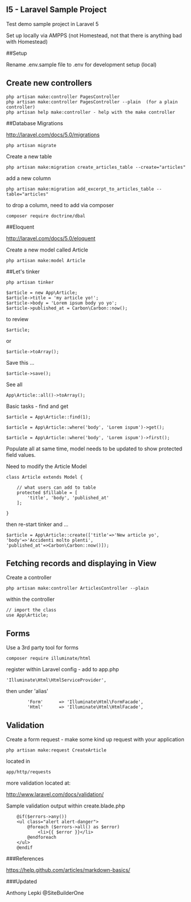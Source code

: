 ## l5 - Laravel Sample Project

Test demo sample project in Laravel 5

Set up locally via AMPPS (not Homestead, not that there is anything bad with Homestead)

##Setup

Rename .env.sample file to .env for development setup (local)

## Create new controllers
```
php artisan make:controller PagesController
php artisan make:controller PagesController --plain  (for a plain controller)
php artisan help make:controller - help with the make controller
```

##Database Migrations

http://laravel.com/docs/5.0/migrations
```
php artisan migrate
```
Create a new table
```
php artisan make:migration create_articles_table --create="articles"
```
add a new column
```
php artisan make:migration add_excerpt_to_articles_table --table="articles"
```
to drop a column, need to add via composer
```
composer require doctrine/dbal
```

##Eloquent

http://laravel.com/docs/5.0/eloquent

Create a new model called Article
```
php artisan make:model Article
```


##Let's tinker
```
php artisan tinker

$article = new App\Article;
$article->title = 'my article yo!';
$article->body = 'Lorem ipsum body yo yo';
$article->published_at = Carbon\Carbon::now();
```
to review
```
$article;
```
or
```
$article->toArray();
```
Save this ...
```
$article->save();
```
See all
```
App\Article::all()->toArray();
```
Basic tasks - find and get
```
$article = App\Article::find(1);

$article = App\Article::where('body', 'Lorem ispum')->get();

$article = App\Article::where('body', 'Lorem ispum')->first();
```
Populate all at same time, model needs to be updated to show protected field values.

Need to modify the Article Model
```
class Article extends Model {

	// what users can add to table
	protected $fillable = [
		'title', 'body', 'published_at'
	];

}
```
then re-start tinker and ...
```
$article = App\Article::create(['title'=>'New article yo', 'body'=>'Accidenti molto plenti', 'published_at'=>Carbon\Carbon::now()]);
```


## Fetching records and displaying in View

Create a controller 

```
php artisan make:controller ArticlesController --plain
```
within the controller
```
// import the class
use App\Article;
```

## Forms

Use a 3rd party tool for forms
```
composer require illuminate/html
```
register within Laravel config - add to app.php
```
'Illuminate\Html\HtmlServiceProvider',
```
then under 'alias'
```
		'Form'		=> 'Illuminate\Html\FormFacade',
		'Html'		=> 'Illuminate\Html\HtmlFacade',
```

## Validation

Create a form request - make some kind up request with your application

```
php artisan make:request CreateArticle
```
located in
```
app/http/requests
```
more validation located at:

http://www.laravel.com/docs/validation/

Sample validation output within create.blade.php

```
	@if($errors->any())
	<ul class="alert alert-danger">
		@foreach ($errors->all() as $error)
			<li>{{ $error }}</li>
		@endforeach
	</ul>
	@endif
```




###References

https://help.github.com/articles/markdown-basics/

###Updated

Anthony Lepki
@SiteBuilderOne




